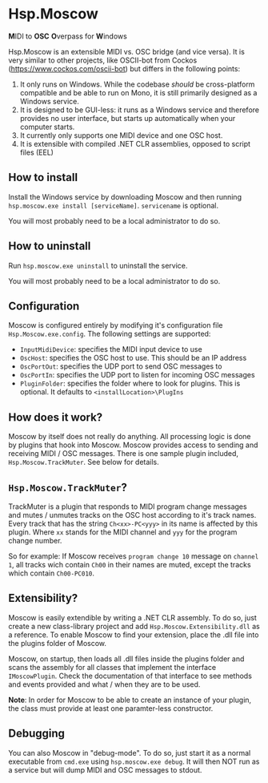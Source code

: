 # Hsp.Moscow

**M**IDI to **OSC** **O**verpass for **W**indows

Hsp.Moscow is an extensible MIDI vs. OSC bridge (and vice versa). It is very similar to other projects, like OSCII-bot from Cockos (https://www.cockos.com/oscii-bot) but differs in the following points:

1. It only runs on Windows. While the codebase *should* be cross-platform compatible and be able to run on Mono, it is still primarily designed as a Windows service.
2. It is designed to be GUI-less: it runs as a Windows service and therefore provides no user interface, but starts up automatically when your computer starts.
3. It currently only supports one MIDI device and one OSC host.
4. It is extensible with compiled .NET CLR assemblies, opposed to script files (EEL)

## How to install

Install the Windows service by downloading Moscow and then running `hsp.moscow.exe install [serviceName]`. `servicename` is optional.

You will most probably need to be a local administrator to do so.

## How to uninstall

Run `hsp.moscow.exe uninstall` to uninstall the service.

You will most probably need to be a local administrator to do so.

## Configuration

Moscow is configured entirely by modifying it's configuration file `Hsp.Moscow.exe.config`. The following settings are supported:

- `InputMidiDevice`: specifies the MIDI input device to use
- `OscHost`: specifies the OSC host to use. This should be an IP address
- `OscPortOut`: specifies the UDP port to send OSC messages to
- `OscPortIn`: specifies the UDP port to listen for incoming OSC messages
- `PluginFolder`: specifies the folder where to look for plugins. This is optional. It defaults to `<installLocation>\PlugIns`

## How does it work?

Moscow by itself does not really do anything. All processing logic is done by plugins that hook into Moscow. Moscow provides access to sending and receiving MIDI / OSC messages. There is one sample plugin included, `Hsp.Moscow.TrackMuter`. See below for details.

## `Hsp.Moscow.TrackMuter`?

TrackMuter is a plugin that responds to MIDI program change messages and mutes / unmutes tracks on the OSC host according to it's track names. Every track that has the string `Ch<xx>-PC<yyy>` in its name is affected by this plugin. Where `xx` stands for the MIDI channel and `yyy` for the program change number.

So for example:
If Moscow receives `program change 10` message on `channel 1`, all tracks wich contain `Ch00` in their names are muted, except the tracks which contain `Ch00-PC010`.

## Extensibility?

Moscow is easily extendible by writing a .NET CLR assembly. To do so, just create a new class-library project and add `Hsp.Moscow.Extensibility.dll` as a reference. To enable Moscow to find your extension, place the .dll file into the plugins folder of Moscow.

Moscow, on startup, then loads all .dll files inside the plugins folder and scans the assembly for all classes that implement the interface `IMoscowPlugin`. Check the documentation of that interface to see methods and events provided and what / when they are to be used.

**Note**: In order for Moscow to be able to create an instance of your plugin, the class must provide at least one paramter-less constructor.

## Debugging

You can also Moscow in "debug-mode". To do so, just start it as a normal executable from `cmd.exe` using `hsp.moscow.exe debug`. It will then NOT run as a service but will dump MIDI and OSC messages to stdout.
